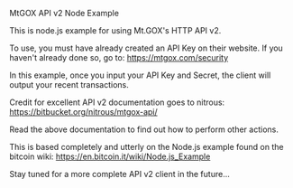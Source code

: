 MtGOX API v2 Node Example

This is node.js example for using Mt.GOX's HTTP API v2.

To use, you must have already created an API Key on their website.
If you haven't already done so, go to: https://mtgox.com/security

In this example, once you input your API Key and Secret, the client will output
your recent transactions.  

Credit for excellent API v2 documentation goes to nitrous:
https://bitbucket.org/nitrous/mtgox-api/

Read the above documentation to find out how to perform other actions.

This is based completely and utterly on the Node.js example found on the bitcoin wiki:
https://en.bitcoin.it/wiki/Node.js_Example


Stay tuned for a more complete API v2 client in the future...



